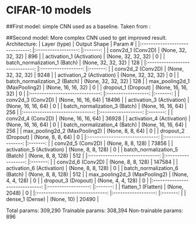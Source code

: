 # CIFAR-10 models

##First model: simple CNN used as a baseline. Taken from :

##Second model: More complex CNN used to get improved result.
Architecture:
|          Layer (type)          	|    Output Shape    	| Param # 	|
|:------------------------------:	|:------------------:	|:-------:	|
| conv2d_1 (Conv2D)              	| (None, 32, 32, 32) 	| 896     	|
| activation_1 (Activation)      	| (None, 32, 32, 32) 	| 0       	|
| batch_normalization_1 (Batch)  	| (None, 32, 32, 32) 	| 128     	|
|:------------------------------:	|:------------------:	|:-------:	|
| conv2d_2 (Conv2D)              	| (None, 32, 32, 32) 	| 9248    	|
| activation_2 (Activation)      	| (None, 32, 32, 32) 	| 0       	|
| batch_normalization_2 (Batch)  	| (None, 32, 32, 32) 	| 128     	|
| max_pooling2d_1 (MaxPooling2)  	| (None, 16, 16, 32) 	| 0       	|
| dropout_1 (Dropout)            	| (None, 16, 16, 32) 	| 0       	|
|:------------------------------:	|:------------------:	|:-------:	|
| conv2d_3 (Conv2D)              	| (None, 16, 16, 64) 	| 18496   	|
| activation_3 (Activation)      	| (None, 16, 16, 64) 	| 0       	|
| batch_normalization_3 (Batch)  	| (None, 16, 16, 64) 	| 256     	|
|:------------------------------:	|:------------------:	|:-------:	|
| conv2d_4 (Conv2D)              	| (None, 16, 16, 64) 	| 36928   	|
| activation_4 (Activation)      	| (None, 16, 16, 64) 	| 0       	|
| batch_normalization_4 (Batch)  	| (None, 16, 16, 64) 	| 256     	|
| max_pooling2d_2 (MaxPooling2)  	| (None, 8, 8, 64)   	| 0       	|
| dropout_2 (Dropout)            	| (None, 8, 8, 64)   	| 0       	|
|:------------------------------:	|:------------------:	|:-------:	|
| conv2d_5 (Conv2D)              	| (None, 8, 8, 128)  	| 73856   	|
| activation_5 (Activation)      	| (None, 8, 8, 128)  	| 0       	|
| batch_normalization_5 (Batch)  	| (None, 8, 8, 128)  	| 512     	|
|:------------------------------:	|:------------------:	|:-------:	|
| conv2d_6 (Conv2D)              	| (None, 8, 8, 128)  	| 147584  	|
| activation_6 (Activation)      	| (None, 8, 8, 128)  	| 0       	|
| batch_normalization_6 (Batch)  	| (None, 8, 8, 128)  	| 512     	|
| max_pooling2d_3 (MaxPooling2)  	| (None, 4, 4, 128)  	| 0       	|
| dropout_3 (Dropout)            	| (None, 4, 4, 128)  	| 0       	|
|:------------------------------:	|:------------------:	|:-------:	|
| flatten_1 (Flatten)            	| (None, 2048)       	| 0       	|
|:------------------------------:	|:------------------:	|:-------:	|
| dense_1 (Dense)                	| (None, 10)         	| 20490   	|

  Total params: 309,290
  Trainable params: 308,394
  Non-trainable params: 896
